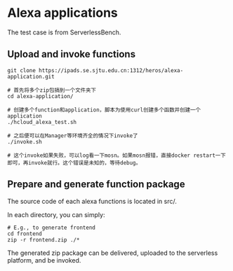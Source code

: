 # Alexa applications

The test case is from ServerlessBench.


## Upload and invoke functions

	git clone https://ipads.se.sjtu.edu.cn:1312/heros/alexa-application.git

	# 首先将多个zip包搞到一个文件夹下
	cd alexa-application/

	# 创建多个function和application，脚本为使用curl创建多个函数并创建一个application
	./hcloud_alexa_test.sh

	# 之后便可以在Manager等环境齐全的情况下invoke了
	./invoke.sh

	# 这个invoke如果失败，可以log看一下mosn。如果mosn报错，直接docker restart一下即可，再invoke就行。这个错误是未知的，等待debug。


## Prepare and generate function package

The source code of each alexa functions is located in src/.

In each directory, you can simply:

	# E.g., to generate frontend
	cd frontend
	zip -r frontend.zip ./*


The generated zip package can be delivered, uploaded to the serverless platform, and be invoked.



